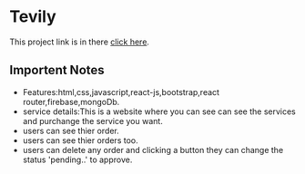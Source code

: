 # Tevily

This project link is in there [click here](https://upbeat-hoover-368ade.netlify.app/login).

## Importent Notes

- Features:html,css,javascript,react-js,bootstrap,react router,firebase,mongoDb.
- service details:This is a website where you can see can see the services and purchange the service you want.
- users can see thier order.
- users can see thier orders too.
- users can delete any order and clicking a button they can change the status 'pending..' to approve.
